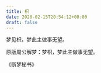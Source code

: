 ```yaml
---
title: 枳
date: 2020-02-15T20:54:12+08:00
draft: false
---
```


梦见枳，梦此主做事无望。

原版周公解梦：梦枳，梦此主做事无望。

《断梦秘书》